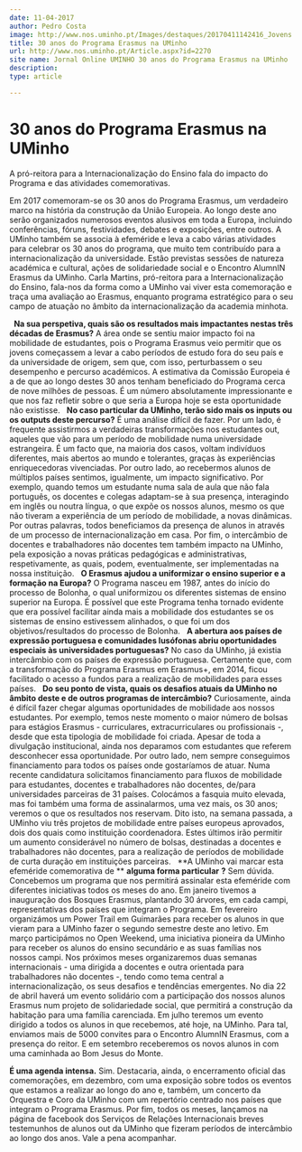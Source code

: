 ```yaml
---
date: 11-04-2017
author: Pedro Costa
image: http://www.nos.uminho.pt/Images/destaques/20170411142416_Jovens.jpg
title: 30 anos do Programa Erasmus na UMinho
url: http://www.nos.uminho.pt/Article.aspx?id=2270
site name: Jornal Online UMINHO 30 anos do Programa Erasmus na UMinho
description: 
type: article

---
```

# 30 anos do Programa Erasmus na UMinho


  

A pró-reitora para a Internacionalização do Ensino fala do impacto do Programa e das atividades comemorativas.

Em 2017 comemoram-se os 30 anos do Programa Erasmus, um verdadeiro marco na história da construção da União Europeia. Ao longo deste ano serão organizados numerosos eventos alusivos em toda a Europa, incluindo conferências, fóruns, festividades, debates e exposições, entre outros. A UMinho também se associa à efeméride e leva a cabo várias atividades para celebrar os 30 anos do programa, que muito tem contribuído para a internacionalização da universidade. Estão previstas sessões de natureza académica e cultural, ações de solidariedade social e o Encontro AlumnIN Erasmus da UMinho. Carla Martins, pró-reitora para a Internacionalização do Ensino, fala-nos da forma como a UMinho vai viver esta comemoração e traça uma avaliação ao Erasmus, enquanto programa estratégico para o seu campo de atuação no âmbito da internacionalização da academia minhota.

 
**Na sua perspetiva, quais são os resultados mais impactantes nestas três décadas de Erasmus?** 
A área onde se sentiu maior impacto foi na mobilidade de estudantes, pois o Programa Erasmus veio permitir que os jovens começassem a levar a cabo períodos de estudo fora do seu país e da universidade de origem, sem que, com isso, perturbassem o seu desempenho e percurso académicos. A estimativa da Comissão Europeia é a de que ao longo destes 30 anos tenham beneficiado do Programa cerca de nove milhões de pessoas. É um número absolutamente impressionante e que nos faz refletir sobre o que seria a Europa hoje se esta oportunidade não existisse.
 
**No caso particular da UMinho, terão sido mais os inputs ou os outputs deste percurso?** 
É uma análise difícil de fazer. Por um lado, é frequente assistirmos a verdadeiras transformações nos estudantes out, aqueles que vão para um período de mobilidade numa universidade estrangeira. É um facto que, na maioria dos casos, voltam indivíduos diferentes, mais abertos ao mundo e tolerantes, graças às experiências enriquecedoras vivenciadas. Por outro lado, ao recebermos alunos de múltiplos países sentimos, igualmente, um impacto significativo. Por exemplo, quando temos um estudante numa sala de aula que não fala português, os docentes e colegas adaptam-se à sua presença, interagindo em inglês ou noutra língua, o que expõe os nossos alunos, mesmo os que não tiveram a experiência de um período de mobilidade, a novas dinâmicas. Por outras palavras, todos beneficiamos da presença de alunos in através de um processo de internacionalização em casa. Por fim, o intercâmbio de docentes e trabalhadores não docentes tem também impacto na UMinho, pela exposição a novas práticas pedagógicas e administrativas, respetivamente, as quais, podem, eventualmente, ser implementadas na nossa instituição.
 
**O Erasmus ajudou a uniformizar o ensino superior e a formação na Europa?** 
O Programa nasceu em 1987, antes do início do processo de Bolonha, o qual uniformizou os diferentes sistemas de ensino superior na Europa. É possível que este Programa tenha tornado evidente que era possível facilitar ainda mais a mobilidade dos estudantes se os sistemas de ensino estivessem alinhados, o que foi um dos objetivos/resultados do processo de Bolonha.
 
**A abertura aos países de expressão portuguesa e comunidades lusófonas abriu oportunidades especiais às universidades portuguesas?** 
No caso da UMinho, já existia intercâmbio com os países de expressão portuguesa. Certamente que, com a transformação do Programa Erasmus em Erasmus+, em 2014, ficou facilitado o acesso a fundos para a realização de mobilidades para esses países.
 
**Do seu ponto de vista, quais os desafios atuais da UMinho no âmbito deste e de outros programas de intercâmbio?** 
Curiosamente, ainda é difícil fazer chegar algumas oportunidades de mobilidade aos nossos estudantes. Por exemplo, temos neste momento o maior número de bolsas para estágios Erasmus - curriculares, extracurriculares ou profissionais -, desde que esta tipologia de mobilidade foi criada. Apesar de toda a divulgação institucional, ainda nos deparamos com estudantes que referem desconhecer essa oportunidade. Por outro lado, nem sempre conseguimos financiamento para todos os países onde gostaríamos de atuar. Numa recente candidatura solicitamos financiamento para fluxos de mobilidade para estudantes, docentes e trabalhadores não docentes, de/para universidades parceiras de 31 países. Colocámos a fasquia muito elevada, mas foi também uma forma de assinalarmos, uma vez mais, os 30 anos; veremos o que os resultados nos reservam. Dito isto, na semana passada, a UMinho viu três projetos de mobilidade entre países europeus aprovados, dois dos quais como instituição coordenadora. Estes últimos irão permitir um aumento considerável no número de bolsas, destinadas a docentes e trabalhadores não docentes, para a realização de períodos de mobilidade de curta duração em instituições parceiras.
 
**A UMinho vai marcar esta efeméride comemorativa de ** **alguma forma particular** **?** 
Sem dúvida. Concebemos um programa que nos permitirá assinalar esta efeméride com diferentes iniciativas todos os meses do ano. Em janeiro tivemos a inauguração dos Bosques Erasmus, plantando 30 árvores, em cada campi, representativas dos países que integram o Programa. Em fevereiro organizámos um Power Trail em Guimarães para receber os alunos in que vieram para a UMinho fazer o segundo semestre deste ano letivo. Em março participámos no Open Weekend, uma iniciativa pioneira da UMinho para receber os alunos do ensino secundário e as suas famílias nos nossos campi. Nos próximos meses organizaremos duas semanas internacionais - uma dirigida a docentes e outra orientada para trabalhadores não docentes -, tendo como tema central a internacionalização, os seus desafios e tendências emergentes. No dia 22 de abril haverá um evento solidário com a participação dos nossos alunos Erasmus num projeto de solidariedade social, que permitirá a construção da habitação para uma família carenciada. Em julho teremos um evento dirigido a todos os alunos in que recebemos, até hoje, na UMinho. Para tal, enviamos mais de 5000 convites para o Encontro AlumnIN Erasmus, com a presença do reitor. E em setembro receberemos os novos alunos in com uma caminhada ao Bom Jesus do Monte. 

**É uma agenda intensa.** 
Sim. Destacaria, ainda, o encerramento oficial das comemorações, em dezembro, com uma exposição sobre todos os eventos que estamos a realizar ao longo do ano e, também, um concerto da Orquestra e Coro da UMinho com um repertório centrado nos países que integram o Programa Erasmus. Por fim, todos os meses, lançamos na página de facebook dos Serviços de Relações Internacionais breves testemunhos de alunos out da UMinho que fizeram períodos de intercâmbio ao longo dos anos. Vale a pena acompanhar. 

